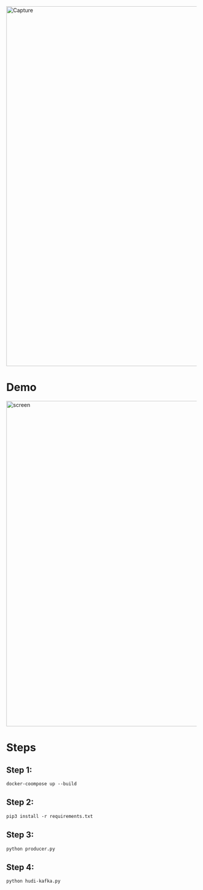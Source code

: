 <img width="951" alt="Capture" src="https://user-images.githubusercontent.com/39345855/209454216-60d64c84-d186-4bb6-afd6-62222fb16031.PNG">

# Demo 
<img width="860" alt="screen" src="https://user-images.githubusercontent.com/39345855/209454238-2e2dcef6-8b83-43ca-bef8-1e38495ebccb.PNG">



# Steps 

## Step 1: 
```
docker-coompose up --build
```

## Step 2: 

```
pip3 install -r requirements.txt
```


## Step 3: 

```
python producer.py
```

## Step 4: 

```
python hudi-kafka.py
```
